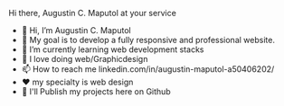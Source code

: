  Hi there, Augustin C. Maputol at your service

- 👋 Hi, I’m Augustin C. Maputol
- 👀 My goal is to develop a fully responsive and professional website.
- 🌱 I’m currently learning web development stacks
- 💞️ I love doing web/Graphicdesign
- 📫 How to reach me linkedin.com/in/augustin-maputol-a50406202/
- ❤️  my specialty is web design
- 🌠 I'll Publish my projects here on Github

<!---
augustinmaps01/augustinmaps01 is a ✨ special ✨ repository because its `README.md` (this file) appears on your GitHub profile.
You can click the Preview link to take a look at your changes.
--->
